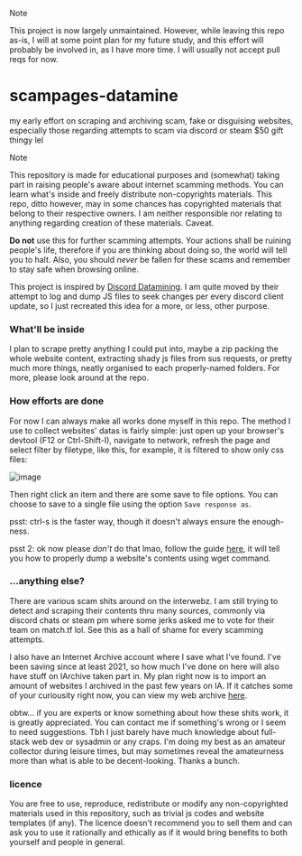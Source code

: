 > [!NOTE]
> This project is now largely unmaintained. However, while leaving this repo as-is, I will at some point plan for my future study, and this effort will probably be involved in, as I have more time. I will usually not accept pull reqs for now.

# scampages-datamine
my early effort on scraping and archiving scam, fake or disguising websites, especially those regarding attempts to scam via discord or steam $50 gift thingy lel
> [!NOTE]  
> This repository is made for educational purposes and (somewhat) taking part in raising people's aware about internet scamming methods.
> You can learn what's inside and freely distribute non-copyrights materials. This repo, ditto however, may in some chances has copyrighted materials that belong to their respective owners. I am neither responsible nor relating to anything regarding creation of these materials. Caveat.
>
>  **Do not** use this for further scamming attempts. Your actions shall be ruining people's life, therefore if you are thinking about doing so, the world will tell you to halt.
> Also, you should *never* be fallen for these scams and remember to stay safe when browsing online.
>
> This project is inspired by [Discord Datamining](https://github.com/Discord-Datamining/Discord-Datamining). I am quite moved by their attempt to log and dump JS files to seek changes per every discord client update, so I just recreated this idea for a more, or less, other purpose.

### What'll be inside
I plan to scrape pretty anything I could put into, maybe a zip packing the whole website content, extracting shady js files from sus requests, or pretty much more things, neatly organised to each properly-named folders. For more, please look around at the repo.

### How efforts are done
For now I can always make all works done myself in this repo. The method I use to collect websites' datas is fairly simple: just open up your browser's devtool (F12 or Ctrl-Shift-I), navigate to network, refresh the page and select filter by filetype, like this, for example, it is filtered to show only css files:

![image](https://github.com/user-attachments/assets/e089a556-3d63-4a58-9e59-123f98f673c7)

Then right click an item and there are some save to file options. You can choose to save to a single file using the option `Save response as`.  

psst: ctrl-s is the faster way, though it doesn't always ensure the enough-ness.

psst 2: ok now please *don't* do that lmao, follow the guide [here](https://github.com/barnacl437/scampages-datamine/blob/main/archive/type/readme.md), it will tell you how to properly dump a website's contents using wget command.

### ...anything else?
There are various scam shits around on the interwebz. I am still trying to detect and scraping their contents thru many sources, commonly via discord chats or steam pm where some jerks asked me to vote for their team on match.tf lol. 
See this as a hall of shame for every scamming attempts. 

I also have an Internet Archive account where I save what I've found. I've been saving since at least 2021, so how much I've done on here will also have stuff on IArchive taken part in. My plan right now is to import an amount of websites I archived in the past few years on IA. If it catches some of your curiousity right now, you can view my web archive [here](https://archive.org/details/@barnacle555/web-archive). 


obtw... if you are experts or know something about how these shits work, it is greatly appreciated. You can contact me if something's wrong or I seem to need suggestions. Tbh I just barely have much knowledge about full-stack web dev or sysadmin or any craps. I'm doing my best as an amateur collector during leisure times, but may sometimes reveal the amateurness more than what is able to be decent-looking. Thanks a bunch.

### licence
You are free to use, reproduce, redistribute or modify any non-copyrighted materials used in this repository, such as trivial js codes and website templates (if any). The licence doesn't recommend you to sell them and can ask you to use it rationally and ethically as if it would bring benefits to both yourself and people in general.
